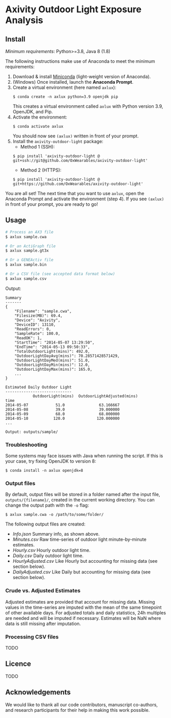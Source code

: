 # Axivity Outdoor Light Exposure Analysis

## Install

*Minimum requirements*: Python>=3.8, Java 8 (1.8)

The following instructions make use of Anaconda to meet the minimum requirements:

1. Download & install [Miniconda](https://docs.conda.io/en/latest/miniconda.html) (light-weight version of Anaconda).
1. (Windows) Once installed, launch the **Anaconda Prompt**.
1. Create a virtual environment (here named `axlux`):
    ```console
    $ conda create -n axlux python=3.9 openjdk pip
    ```
    This creates a virtual environment called `axlux` with Python version 3.9, OpenJDK, and Pip.
1. Activate the environment:
    ```console
    $ conda activate axlux
    ```
    You should now see `(axlux)` written in front of your prompt.
1. Install the `axivity-outdoor-light` package:
    - Method 1 (SSH):
    ```console
    $ pip install 'axivity-outdoor-light @ git+ssh://git@github.com/OxWearables/axivity-outdoor-light'
    ```
    - Method 2 (HTTPS):
    ```console
    $ pip install 'axivity-outdoor-light @ git+https://github.com/OxWearables/axivity-outdoor-light'
    ```

You are all set! The next time that you want to use `axlux`, open the Anaconda Prompt and activate the environment (step 4). If you see `(axlux)` in front of your prompt, you are ready to go!

## Usage

```bash
# Process an AX3 file
$ axlux sample.cwa

# Or an ActiGraph file
$ axlux sample.gt3x

# Or a GENEActiv file
$ axlux sample.bin

# Or a CSV file (see accepted data format below)
$ axlux sample.csv
```

Output:
```console
Summary
-------
{
    "Filename": "sample.cwa",
    "Filesize(MB)": 69.4,
    "Device": "Axivity",
    "DeviceID": 13110,
    "ReadErrors": 0,
    "SampleRate": 100.0,
    "ReadOK": 1,
    "StartTime": "2014-05-07 13:29:50",
    "EndTime": "2014-05-13 09:50:33",
    "TotalOutdoorLight(mins)": 492.0,
    "OutdoorLightDayAvg(mins)": 70.28571428571429,
    "OutdoorLightDayMed(mins)": 51.0,
    "OutdoorLightDayMin(mins)": 12.0,
    "OutdoorLightDayMax(mins)": 165.0,
    ...
}

Estimated Daily Outdoor Light
-----------------------------
            OutdoorLight(mins)  OutdoorLightAdjusted(mins)
time
2014-05-07            51.0               63.166667
2014-05-08            39.0               39.000000
2014-05-09            68.0               68.000000
2014-05-10           120.0              120.000000
...

Output: outputs/sample/
```

### Troubleshooting 
Some systems may face issues with Java when running the script. If this is your case, try fixing OpenJDK to version 8:
```console
$ conda install -n axlux openjdk=8
```

### Output files
By default, output files will be stored in a folder named after the input file, `outputs/{filename}/`, created in the current working directory. You can change the output path with the `-o` flag:

```console
$ axlux sample.cwa -o /path/to/some/folder/
```

The following output files are created:

- *Info.json* Summary info, as shown above.
- *Minutes.csv* Raw time-series of outdoor light minute-by-minute estimates.
- *Hourly.csv* Hourly outdoor light time.
- *Daily.csv* Daily outdoor light time. 
- *HourlyAdjusted.csv* Like Hourly but accounting for missing data (see section below).
- *DailyAdjusted.csv* Like Daily but accounting for missing data (see section below).

### Crude vs. Adjusted Estimates
Adjusted estimates are provided that account for missing data.
Missing values in the time-series are imputed with the mean of the same timepoint of other available days.
For adjusted totals and daily statistics, 24h multiples are needed and will be imputed if necessary.
Estimates will be NaN where data is still missing after imputation.

### Processing CSV files
TODO

## Licence
TODO

## Acknowledgements
We would like to thank all our code contributors, manuscript co-authors, and research participants for their help in making this work possible.